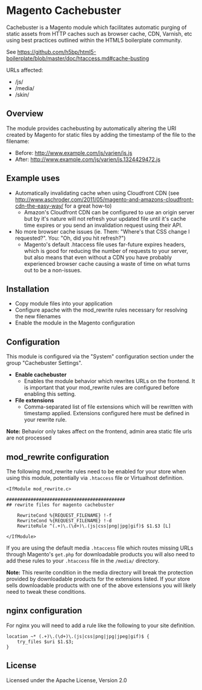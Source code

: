 Magento Cachebuster
===================

Cachebuster is a Magento module which facilitates automatic purging of static assets from HTTP caches such as browser cache, CDN, Varnish, etc using best practices outlined within the HTML5 boilerplate community.

See https://github.com/h5bp/html5-boilerplate/blob/master/doc/htaccess.md#cache-busting

URLs affected:

* /js/ 
* /media/
* /skin/

## Overview

The module provides cachebusting by automatically altering the URI created by Magento for static files by adding the timestamp of the file to the filename:

* Before: http://www.example.com/js/varien/js.js
* After:  http://www.example.com/js/varien/js.1324429472.js

## Example uses

* Automatically invalidating cache when using Cloudfront CDN (see http://www.aschroder.com/2011/05/magento-and-amazons-cloudfront-cdn-the-easy-way/ for a great how-to)
  * Amazon's Cloudfront CDN can be configured to use an origin server but by it's nature will not refresh your updated file until it's cache time expires or you send an invalidation request using their API.  
* No more browser cache issues (ie. Them: "Where's that CSS change I requested?".  You: "Oh, did you hit refresh?")
  * Magento's default .htaccess file uses far-future expires headers, which is good for reducing the number of requests to your server, but also means that even without a CDN you have probably experienced browser cache causing a waste of time on what turns out to be a non-issues.

## Installation

* Copy module files into your application
* Configure apache with the mod_rewrite rules necessary for resolving the new filenames
* Enable the module in the Magento configuration

## Configuration

This module is configured via the "System" configuration section under the group "Cachebuster Settings".

* **Enable cachebuster**
  * Enables the module behavior which rewrites URLs on the frontend.  It is important that your mod_rewrite rules are configured before enabling this setting.
* **File extensions**
  * Comma-separated list of file extensions which will be rewritten with timestamp applied.  Extensions configured here must be defined in your rewrite rule. 

**Note:** Behavior only takes affect on the frontend, admin area static file urls are not processed

## mod_rewrite configuration

The following mod_rewrite rules need to be enabled for your store when using this module, potentially via `.htaccess` file or Virtualhost definition.  

    <IfModule mod_rewrite.c>

    ############################################
    ## rewrite files for magento cachebuster

        RewriteCond %{REQUEST_FILENAME} !-f
        RewriteCond %{REQUEST_FILENAME} !-d
        RewriteRule ^(.+)\.(\d+)\.(js|css|png|jpg|gif)$ $1.$3 [L]

    </IfModule>

If you are using the default media `.htaccess` file which routes missing URLs through Magento's `get.php` for downloadable products you will also need to add these rules to your `.htaccess` file in the `/media/` directory.

**Note:** This rewrite condition in the media directory will break the protection provided by downloadable products for the extensions listed.  If your store sells downloadable products with one of the above extensions you will likely need to tweak these conditions.

## nginx configuration

For nginx you will need to add a rule like the following to your site definition.

    location ~* (.+)\.(\d+)\.(js|css|png|jpg|jpeg|gif)$ {
        try_files $uri $1.$3;
    }

## License

Licensed under the Apache License, Version 2.0
